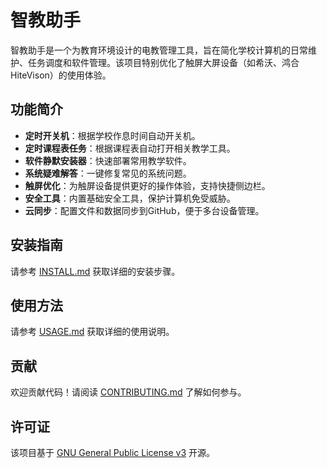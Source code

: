 # 智教助手

智教助手是一个为教育环境设计的电教管理工具，旨在简化学校计算机的日常维护、任务调度和软件管理。该项目特别优化了触屏大屏设备（如希沃、鸿合HiteVison）的使用体验。

## 功能简介
- **定时开关机**：根据学校作息时间自动开关机。
- **定时课程表任务**：根据课程表自动打开相关教学工具。
- **软件静默安装器**：快速部署常用教学软件。
- **系统疑难解答**：一键修复常见的系统问题。
- **触屏优化**：为触屏设备提供更好的操作体验，支持快捷侧边栏。
- **安全工具**：内置基础安全工具，保护计算机免受威胁。
- **云同步**：配置文件和数据同步到GitHub，便于多台设备管理。

## 安装指南
请参考 [INSTALL.md](INSTALL.md) 获取详细的安装步骤。

## 使用方法
请参考 [USAGE.md](USAGE.md) 获取详细的使用说明。

## 贡献
欢迎贡献代码！请阅读 [CONTRIBUTING.md](docs/CONTRIBUTING.md) 了解如何参与。

## 许可证
该项目基于 [GNU General Public License v3](../LICENSE) 开源。
